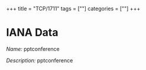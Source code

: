 +++
title = "TCP/1711"
tags = [""]
categories = [""]
+++

# IANA Data

_Name:_ pptconference

_Description:_ pptconference


